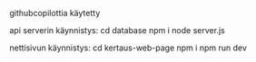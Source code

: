 githubcopilottia käytetty

api serverin käynnistys:
cd database
npm i
node server.js

nettisivun käynnistys:
cd kertaus-web-page
npm i
npm run dev
